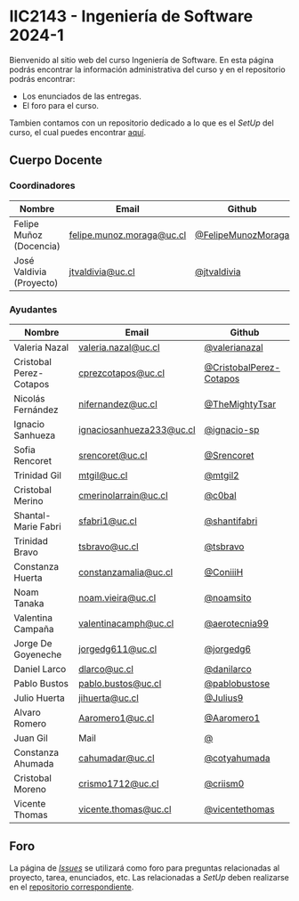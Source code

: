 # IIC2143 - Ingeniería de Software 2024-1

Bienvenido al sitio web del curso Ingeniería de Software. En esta página podrás encontrar la información administrativa del curso y en el repositorio podrás encontrar:
* Los enunciados de las entregas.
* El foro para el curso.

Tambien contamos con un repositorio dedicado a lo que es el _SetUp_ del curso, el cual puedes encontrar [aquí](https://github.com/IIC2143/Setup-Guides).

## Cuerpo Docente

### Coordinadores

| Nombre                      | Email                   | Github                                         |
|-----------------------------|-------------------------|------------------------------------------------|
| Felipe Muñoz (Docencia) | felipe.munoz.moraga@uc.cl  | [@FelipeMunozMoraga](https://github.com/FelipeMunozMoraga)     |
| José Valdivia (Proyecto)   | jtvaldivia@uc.cl | [@jtvaldivia](https://github.com/jtvaldivia) |


### Ayudantes


| Nombre                      | Email                     | Github                                                               |
|-----------------------------|---------------------------|----------------------------------------------------------------------|
| Valeria Nazal | valeria.nazal@uc.cl | [@valerianazal](https://github.com/valerianazal) |
| Cristobal Perez-Cotapos | cprezcotapos@uc.cl | [@CristobalPerez-Cotapos](https://github.com/CristobalPerez-Cotapos) |
| Nicolás Fernández | nifernandez@uc.cl | [@TheMightyTsar](https://github.com/TheMightyTsar) |
| Ignacio Sanhueza | ignaciosanhueza233@uc.cl | [@ignacio-sp](https://github.com/ignacio-sp) |
| Sofia Rencoret | srencoret@uc.cl | [@Srencoret](https://github.com/Srencoret) |
| Trinidad Gil | mtgil@uc.cl | [@mtgil2](https://github.com/mtgil2) |
| Cristobal Merino | cmerinolarrain@uc.cl | [@c0bal](https://github.com/c0bal) |
| Shantal-Marie Fabri | sfabri1@uc.cl | [@shantifabri](https://github.com/shantifabri) |
| Trinidad Bravo | tsbravo@uc.cl | [@tsbravo](https://github.com/tsbravo) |
| Constanza Huerta | constanzamalia@uc.cl | [@ConiiiH](https://github.com/ConiiiH) |
| Noam Tanaka | noam.vieira@uc.cl | [@noamsito](https://github.com/noamsito) |
| Valentina Campaña | valentinacamph@uc.cl| [@aerotecnia99](https://github.com/aerotecnia99) |
| Jorge De Goyeneche | jorgedg611@uc.cl | [@jorgedg6](https://github.com/jorgedg6) |
| Daniel Larco | dlarco@uc.cl | [@danilarco](https://github.com/danilarco) |
| Pablo Bustos | pablo.bustos@uc.cl | [@pablobustose](https://github.com/pablobustose) |
| Julio Huerta | jihuerta@uc.cl | [@Julius9](https://github.com/Julius9) |
| Alvaro Romero | Aaromero1@uc.cl | [@Aaromero1](https://github.com/Aaromero1) |
| Juan Gil | Mail | [@](https://github.com/Aaromero1) |
| Constanza Ahumada | cahumadar@uc.cl | [@cotyahumada](https://github.com/cotyahumada) |
| Cristobal Moreno | crismo1712@uc.cl | [@criism0](https://github.com/criism0) |
| Vicente Thomas | vicente.thomas@uc.cl | [@vicentethomas](https://github.com/vicentethomas) |

## Foro

La página de [_Issues_](https://github.com/IIC2143/Syllabus/issues) se utilizará como foro para preguntas relacionadas al proyecto, tarea, enunciados, etc. Las relacionadas a _SetUp_ deben realizarse en el [repositorio correspondiente](https://github.com/IIC2143/Setup-Guides/issues).
